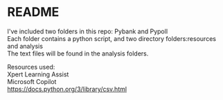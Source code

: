 # README

I've included two folders in this repo: Pybank and Pypoll <br>
Each folder contains a python script, and two directory folders:resources and analysis<br>
The text files will be found in the analysis folders. <br>

Resources used: <br>
Xpert Learning Assist <br>
Microsoft Copilot <br>
https://docs.python.org/3/library/csv.html <br>


